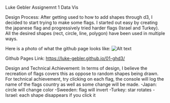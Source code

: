 Luke Gebler
Assignemnt 1
Data Vis

Design Process:
After getting used to how to add shapes through d3, I decided to start trying to make some flags.
I started out easy by creating the japanese flag and progressively tried harder flags (Israel and Turkey).
All the desired shapes (rect, circle, line, polygon) have been used in multiple ways.

Here is a photo of what the github page looks like:
![Alt text](https://imgur.com/a/0QAwR7d)

Github Pages Link:
https://luke-gebler.github.io/01-ghd3/

Design and Technical Achievement:
In terms of design, I believe the recreation of flags covers this as oppose to random shapes being drawn.
For technical achievement, try clicking on each flag, the console will log the name of the flags country as well as some change will be made.
    -Japan: circle will change color
    -Sweeden: flag will invert
    -Turkey: star rotates
    -Israel: each shape disappears if you click it
